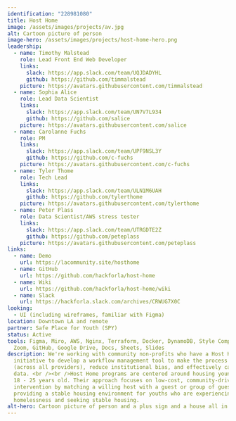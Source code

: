 ```yaml
---
identification: "228981080"
title: Host Home
image: /assets/images/projects/av.jpg
alt: Cartoon picture of person
image-hero: /assets/images/projects/host-home-hero.png
leadership:
  - name: Timothy Malstead
    role: Lead Front End Web Developer
    links:
      slack: https://app.slack.com/team/UQJDADYHL
      github: https://github.com/timmalstead
    picture: https://avatars.githubusercontent.com/timmalstead
  - name: Sophia Alice
    role: Lead Data Scientist
    links:
      slack: https://app.slack.com/team/UN7V7L934
      github: https://github.com/salice
    picture: https://avatars.githubusercontent.com/salice
  - name: Carolanne Fuchs
    role: PM
    links:
      slack: https://app.slack.com/team/UPF9NSL3Y
      github: https://github.com/c-fuchs
    picture: https://avatars.githubusercontent.com/c-fuchs
  - name: Tyler Thome
    role: Tech Lead
    links:
      slack: https://app.slack.com/team/ULN1M6UAH
      github: https://github.com/tylerthome
    picture: https://avatars.githubusercontent.com/tylerthome
  - name: Peter Plass
    role: Data Scientist/AWS stress tester
    links:
      slack: https://app.slack.com/team/UTRGDTE2Z
      github: https://github.com/peteplass
    picture: https://avatars.githubusercontent.com/peteplass
links:
  - name: Demo
    url: https://lacommunity.site/hosthome
  - name: GitHub
    url: https://github.com/hackforla/host-home
  - name: Wiki
    url: https://github.com/hackforla/host-home/wiki
  - name: Slack
    url: https://hackforla.slack.com/archives/CRWUG7X0C
looking:
  - UI (including wireframes, familiar with Figma)
location: Downtown LA and remote
partner: Safe Place for Youth (SPY)
status: Active
tools: Figma, Miro, AWS, Nginx, Terraform, Docker, DynamoDB, Style Components,
  Zoom, GitHub, Google Drive, Docs, Sheets, Slides
description: We're working with community non-profits who have a Host Home
  initiative to develop a workflow management tool to make the process scaleable
  (across all providers), reduce institutional bias, and effectively capture
  data. <br /><br />Host Home programs are centered around housing young people,
  18 - 25 years old. Their approach focuses on low-cost, community-driven
  intervention by matching a willing host with a guest or group of guests,
  providing a stable housing environment for youths who are experiencing
  homelessness and seeking stable housing.
alt-hero: Cartoon picture of person and a plus sign and a house all in a row
---
```

